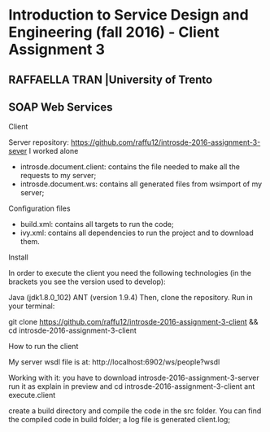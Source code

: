 <h1>Introduction to Service Design and Engineering (fall 2016) - Client Assignment 3 </h1>

<h2>RAFFAELLA TRAN |University of Trento</h2>

<h2>SOAP Web Services</h2>

Client

Server repository: https://github.com/raffu12/introsde-2016-assignment-3-sever
I worked alone

- introsde.document.client: contains the file needed to make all the requests to my server;
 - introsde.document.ws: contains all generated files from wsimport of my server;

Configuration files

- build.xml: contains all targets to run the code;
- ivy.xml: contains all dependencies to run the project and to download them.

Install

In order to execute the client you need the following technologies (in the brackets you see the version used to develop):

Java (jdk1.8.0_102)
ANT (version 1.9.4)
Then, clone the repository. Run in your terminal:

git clone https://github.com/raffu12/introsde-2016-assignment-3-client && cd introsde-2016-assignment-3-client


How to run the client

My server wsdl file is at: http://localhost:6902/ws/people?wsdl 

Working with it:
you have to download introsde-2016-assignment-3-server run it as explain in preview and
cd introsde-2016-assignment-3-client
ant execute.client

create a build directory and compile the code in the src folder. You can find the compiled code in build folder;
a log file is generated client.log;
